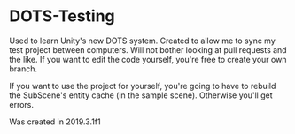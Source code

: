 # DOTS-Testing
Used to learn Unity's new DOTS system. Created to allow me to sync my test project between computers. Will not bother looking at pull requests and the like. If you want to edit the code yourself, you're free to create your own branch.

If you want to use the project for yourself, you're going to have to rebuild the SubScene's entity cache (in the sample scene). Otherwise you'll get errors.

Was created in 2019.3.1f1
